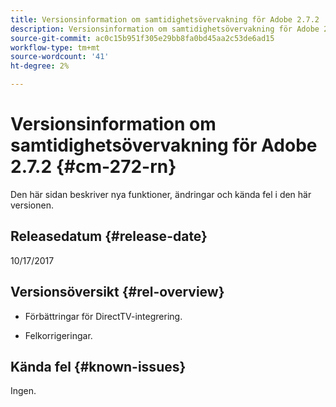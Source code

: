 ```yaml
---
title: Versionsinformation om samtidighetsövervakning för Adobe 2.7.2
description: Versionsinformation om samtidighetsövervakning för Adobe 2.7.2
source-git-commit: ac0c15b951f305e29bb8fa0bd45aa2c53de6ad15
workflow-type: tm+mt
source-wordcount: '41'
ht-degree: 2%

---
```



# Versionsinformation om samtidighetsövervakning för Adobe 2.7.2 {#cm-272-rn}

Den här sidan beskriver nya funktioner, ändringar och kända fel i den här versionen.

## Releasedatum {#release-date}

10/17/2017

## Versionsöversikt {#rel-overview}

* Förbättringar för DirectTV-integrering.

* Felkorrigeringar.



## Kända fel {#known-issues}

Ingen.
